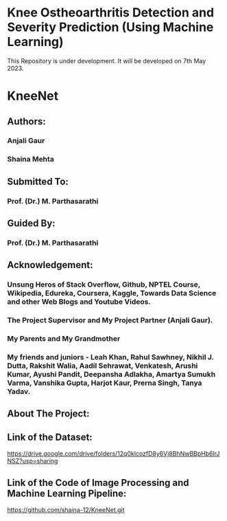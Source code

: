 # Knee Ostheoarthritis Detection and Severity Prediction (Using Machine Learning)
This Repository is under development. It will be developed on 7th May 2023.
# KneeNet
## Authors:
### Anjali Gaur
### Shaina Mehta
## Submitted To:
### Prof. (Dr.) M. Parthasarathi
## Guided By:
### Prof. (Dr.) M. Parthasarathi
## Acknowledgement:
### Unsung Heros of Stack Overflow, Github, NPTEL Course, Wikipedia, Edureka, Coursera, Kaggle, Towards Data Science and other Web Blogs and Youtube Videos.
### The Project Supervisor and My Project Partner (Anjali Gaur).
### My Parents and My Grandmother
### My friends and juniors - Leah Khan, Rahul Sawhney, Nikhil J. Dutta, Rakshit Walia, Aadil Sehrawat, Venkatesh, Arushi Kumar, Ayushi Pandit, Deepansha Adlakha, Amartya Sumukh Varma, Vanshika Gupta, Harjot Kaur, Prerna Singh, Tanya Yadav.
## About The Project:
## Link of the Dataset:
https://drive.google.com/drive/folders/12q0klcozfD8y6Vj8BhNwBBpHb6lrJNSZ?usp=sharing
## Link of the Code of Image Processing and Machine Learning Pipeline:
https://github.com/shaina-12/KneeNet.git
